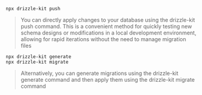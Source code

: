 ```
npx drizzle-kit push
```
> You can directly apply changes to your database using the drizzle-kit push command. This is a convenient method for quickly testing new schema designs or modifications in a local development environment, allowing for rapid iterations without the need to manage migration files


```
npx drizzle-kit generate
npx drizzle-kit migrate
```
> Alternatively, you can generate migrations using the drizzle-kit generate command and then apply them using the drizzle-kit migrate command

